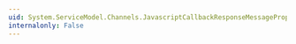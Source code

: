 ```yaml
---
uid: System.ServiceModel.Channels.JavascriptCallbackResponseMessageProperty
internalonly: False
---
```


